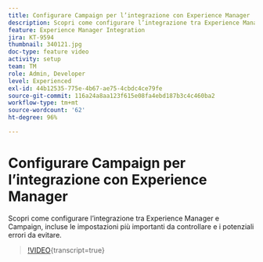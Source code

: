 ```yaml
---
title: Configurare Campaign per l’integrazione con Experience Manager
description: Scopri come configurare l’integrazione tra Experience Manager e Campaign, incluse le impostazioni più importanti da controllare e i potenziali errori da evitare.
feature: Experience Manager Integration
jira: KT-9594
thumbnail: 340121.jpg
doc-type: feature video
activity: setup
team: TM
role: Admin, Developer
level: Experienced
exl-id: 44b12535-775e-4b67-ae75-4cbdc4ce79fe
source-git-commit: 116a24a8aa123f615e08fa4ebd187b3c4c460ba2
workflow-type: tm+mt
source-wordcount: '62'
ht-degree: 96%

---
```


# Configurare Campaign per l’integrazione con Experience Manager

Scopri come configurare l’integrazione tra Experience Manager e Campaign, incluse le impostazioni più importanti da controllare e i potenziali errori da evitare.

>[!VIDEO](https://video.tv.adobe.com/v/340121?quality=12&learn=on){transcript=true}
